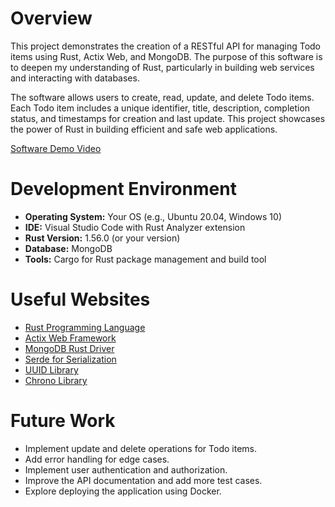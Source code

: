 # Overview

This project demonstrates the creation of a RESTful API for managing Todo items using Rust, Actix Web, and MongoDB. The purpose of this software is to deepen my understanding of Rust, particularly in building web services and interacting with databases.

The software allows users to create, read, update, and delete Todo items. Each Todo item includes a unique identifier, title, description, completion status, and timestamps for creation and last update. This project showcases the power of Rust in building efficient and safe web applications.

[Software Demo Video](http://youtube.link.goes.here)

# Development Environment

- **Operating System:** Your OS (e.g., Ubuntu 20.04, Windows 10)
- **IDE:** Visual Studio Code with Rust Analyzer extension
- **Rust Version:** 1.56.0 (or your version)
- **Database:** MongoDB
- **Tools:** Cargo for Rust package management and build tool

# Useful Websites

- [Rust Programming Language](https://www.rust-lang.org/)
- [Actix Web Framework](https://actix.rs/)
- [MongoDB Rust Driver](https://docs.rs/mongodb/latest/mongodb/)
- [Serde for Serialization](https://serde.rs/)
- [UUID Library](https://docs.rs/uuid/latest/uuid/)
- [Chrono Library](https://docs.rs/chrono/latest/chrono/)

# Future Work

- Implement update and delete operations for Todo items.
- Add error handling for edge cases.
- Implement user authentication and authorization.
- Improve the API documentation and add more test cases.
- Explore deploying the application using Docker.
